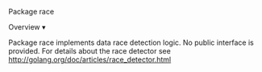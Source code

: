 Package race

Overview ▾

Package race implements data race detection logic. No public interface is provided. For details about the race detector see http://golang.org/doc/articles/race_detector.html